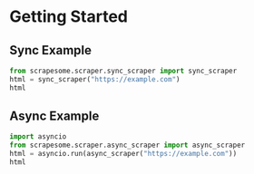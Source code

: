 
# Getting Started

## Sync Example

```python
from scrapesome.scraper.sync_scraper import sync_scraper
html = sync_scraper("https://example.com")
html
```

## Async Example

```python
import asyncio
from scrapesome.scraper.async_scraper import async_scraper
html = asyncio.run(async_scraper("https://example.com"))
html
```